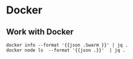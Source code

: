# Docker


## Work with Docker

```
docker info --format '{{json .Swarm }}' | jq .
docker node ls  --format '{{json .}}'  | jq .
```
